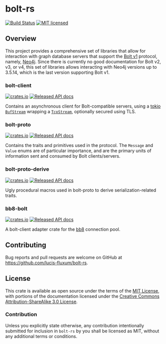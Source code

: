 # bolt-rs
[![Build Status](https://travis-ci.org/lucis-fluxum/bolt-rs.svg?branch=master)](https://travis-ci.org/lucis-fluxum/bolt-rs)
[![MIT licensed](https://img.shields.io/badge/license-MIT-blue.svg)](./LICENSE)

## Overview

This project provides a comprehensive set of libraries that allow for interaction with graph database servers that
support the [Bolt v1](https://boltprotocol.org/v1/) protocol, namely, [Neo4j](https://neo4j.com). Since there is
currently no good documentation for Bolt v2, v3, or v4, this set of libraries allows interacting with Neo4j versions up
to 3.5.14, which is the last version supporting Bolt v1.

### bolt-client
[![crates.io](https://img.shields.io/crates/v/bolt-client.svg)](https://crates.io/crates/bolt-client)
[![Released API docs](https://docs.rs/bolt-client/badge.svg)](https://docs.rs/bolt-client)

Contains an asynchronous client for Bolt-compatible servers, using a [tokio](https://crates.io/crates/tokio) 
[`BufStream`](https://docs.rs/tokio/0.2.10/tokio/io/struct.BufStream.html) wrapping a 
[`TcpStream`](https://docs.rs/tokio/0.2.10/tokio/net/struct.TcpStream.html), optionally secured using TLS.

### bolt-proto
[![crates.io](https://img.shields.io/crates/v/bolt-proto.svg)](https://crates.io/crates/bolt-proto)
[![Released API docs](https://docs.rs/bolt-proto/badge.svg)](https://docs.rs/bolt-proto)

Contains the traits and primitives used in the protocol. The `Message` and `Value` enums are of particular importance,
and are the primary units of information sent and consumed by Bolt clients/servers.

### bolt-proto-derive
[![crates.io](https://img.shields.io/crates/v/bolt-proto-derive.svg)](https://crates.io/crates/bolt-proto-derive)
[![Released API docs](https://docs.rs/bolt-proto-derive/badge.svg)](https://docs.rs/bolt-proto-derive)

Ugly procedural macros used in bolt-proto to derive serialization-related traits.

### bb8-bolt
[![crates.io](https://img.shields.io/crates/v/bb8-bolt.svg)](https://crates.io/crates/bb8-bolt)
[![Released API docs](https://docs.rs/bb8-bolt/badge.svg)](https://docs.rs/bb8-bolt)

A bolt-client adapter crate for the [bb8](https://crates.io/crates/bb8) connection pool.

## Contributing

Bug reports and pull requests are welcome on GitHub at https://github.com/lucis-fluxum/bolt-rs.

## License

This crate is available as open source under the terms of the [MIT License](http://opensource.org/licenses/MIT), with
portions of the documentation licensed under the 
[Creative Commons Attribution-ShareAlike 3.0 License](https://creativecommons.org/licenses/by-sa/3.0/).

### Contribution

Unless you explicitly state otherwise, any contribution intentionally submitted for inclusion in `bolt-rs` by you shall
be licensed as MIT, without any additional terms or conditions.
